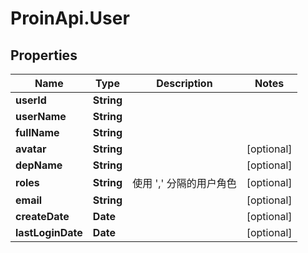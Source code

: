 # ProinApi.User

## Properties
Name | Type | Description | Notes
------------ | ------------- | ------------- | -------------
**userId** | **String** |  | 
**userName** | **String** |  | 
**fullName** | **String** |  | 
**avatar** | **String** |  | [optional] 
**depName** | **String** |  | [optional] 
**roles** | **String** | 使用 &#39;,&#39; 分隔的用户角色 | [optional] 
**email** | **String** |  | [optional] 
**createDate** | **Date** |  | [optional] 
**lastLoginDate** | **Date** |  | [optional] 


